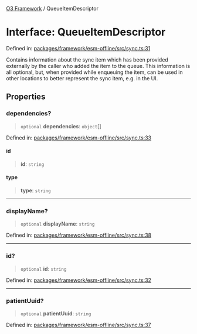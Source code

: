 [O3 Framework](../API.md) / QueueItemDescriptor

# Interface: QueueItemDescriptor

Defined in: [packages/framework/esm-offline/src/sync.ts:31](https://github.com/its-kios09/openmrs-esm-core/blob/main/packages/framework/esm-offline/src/sync.ts#L31)

Contains information about the sync item which has been provided externally by the caller
who added the item to the queue.
This information is all optional, but, when provided while enqueuing the item, can be used in other
locations to better represent the sync item, e.g. in the UI.

## Properties

### dependencies?

> `optional` **dependencies**: `object`[]

Defined in: [packages/framework/esm-offline/src/sync.ts:33](https://github.com/its-kios09/openmrs-esm-core/blob/main/packages/framework/esm-offline/src/sync.ts#L33)

#### id

> **id**: `string`

#### type

> **type**: `string`

***

### displayName?

> `optional` **displayName**: `string`

Defined in: [packages/framework/esm-offline/src/sync.ts:38](https://github.com/its-kios09/openmrs-esm-core/blob/main/packages/framework/esm-offline/src/sync.ts#L38)

***

### id?

> `optional` **id**: `string`

Defined in: [packages/framework/esm-offline/src/sync.ts:32](https://github.com/its-kios09/openmrs-esm-core/blob/main/packages/framework/esm-offline/src/sync.ts#L32)

***

### patientUuid?

> `optional` **patientUuid**: `string`

Defined in: [packages/framework/esm-offline/src/sync.ts:37](https://github.com/its-kios09/openmrs-esm-core/blob/main/packages/framework/esm-offline/src/sync.ts#L37)
